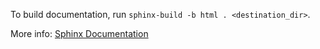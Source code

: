 To build documentation, run `sphinx-build -b html . <destination_dir>`.

More info: [Sphinx Documentation](http://www.sphinx-doc.org/en/1.5.2/contents.html)